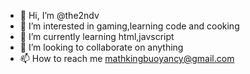 - 👋 Hi, I’m @the2ndv
- 👀 I’m interested in gaming,learning code and cooking
- 🌱 I’m currently learning html,javscript
- 💞️ I’m looking to collaborate on anything
- 📫 How to reach me mathkingbuoyancy@gmail.com

<!---
the2ndv/the2ndv is a ✨ special ✨ repository because its `README.md` (this file) appears on your GitHub profile.
You can click the Preview link to take a look at your changes.
--->

